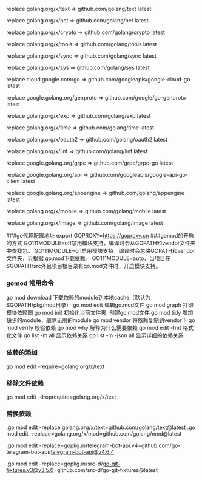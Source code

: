 replace golang.org/x/text => github.com/golang/text latest

replace golang.org/x/net => github.com/golang/net latest

replace golang.org/x/crypto => github.com/golang/crypto latest

replace golang.org/x/tools => github.com/golang/tools latest

replace golang.org/x/sync => github.com/golang/sync latest

replace golang.org/x/sys => github.com/golang/sys latest

replace cloud.google.com/go => github.com/googleapis/google-cloud-go latest

replace google.golang.org/genproto => github.com/google/go-genproto latest

replace golang.org/x/exp => github.com/golang/exp latest

replace golang.org/x/time => github.com/golang/time latest

replace golang.org/x/oauth2 => github.com/golang/oauth2 latest

replace golang.org/x/lint => github.com/golang/lint latest

replace google.golang.org/grpc => github.com/grpc/grpc-go latest

replace google.golang.org/api => github.com/googleapis/google-api-go-client latest

replace google.golang.org/appengine => github.com/golang/appengine latest

replace golang.org/x/mobile => github.com/golang/mobile latest

replace golang.org/x/image => github.com/golang/image latest





###go代理配置地址
  export GOPROXY=https://goproxy.cn
###gomod的开启的方式
  GO111MODULE=off禁用模块支持，编译时会从GOPATH和vendor文件夹中查找包。
  GO111MODULE=on启用模块支持，编译时会忽略GOPATH和vendor文件夹，只根据 go.mod下载依赖。
  GO111MODULE=auto，当项目在$GOPATH/src外且项目根目录有go.mod文件时，开启模块支持。

### gomod 常用命令

  go mod download    下载依赖的module到本地cache（默认为$GOPATH/pkg/mod目录）
  go mod edit        编辑go.mod文件
  go mod graph       打印模块依赖图
  go mod init        初始化当前文件夹, 创建go.mod文件
  go mod tidy        增加缺少的module，删除无用的module
  go mod vendor      将依赖复制到vendor下
  go mod verify      校验依赖
  go mod why         解释为什么需要依赖
  go mod edit -fmt   格式化文件
  go list -m all     显示依赖关系
  go list -m -json all   显示详细的依赖关系

### 依赖的添加
  go mod edit -require=golang.org/x/text
### 移除文件依赖
  go mod edit -droprequire=golang.org/x/text

### 替换依赖
.go mod edit -replace golang.org/x/text=github.com/golang/text@latest
.go mod edit -replace=golang.org/x/mod=github.com/golang/mod@latest

.go mod edit -replace=gopkg.in/telegram-bot-api.v4=github.com/go-telegram-bot-api/telegram-bot-api@v4.6.4

.go mod edit -replace=gopkg.in/src-d/go-git-fixtures.v3@v3.5.0=github.com/src-d/go-git-fixtures@latest





